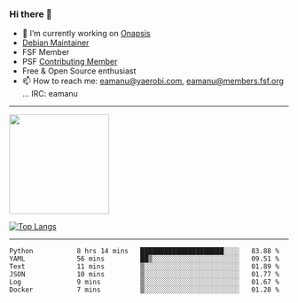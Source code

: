 ### Hi there 👋


- 🔭 I’m currently working on [Onapsis](http://onapsis.com)
- [Debian Maintainer](https://qa.debian.org/developer.php?login=eamanu%40yaerobi.com)
- FSF Member
- PSF [Contributing Member](https://www.python.org/psf/membership/#what-membership-classes-are-there)
- Free & Open Source enthusiast 
- 📫 How to reach me: eamanu@yaerobi.com, eamanu@members.fsf.org ... IRC: eamanu

---

<img height="180em" src="https://github-readme-stats.vercel.app/api?theme=dark&username=eamanu&show_icons=true&hide_border=true&&count_private=true&include_all_commits=true" />

[![Top Langs](https://github-readme-stats.vercel.app/api/top-langs/?theme=dark&username=eamanu&layout=compact)](https://github.com/anuraghazra/github-readme-stats)

---

<!--START_SECTION:waka-->

```text
Python           8 hrs 14 mins   █████████████████████░░░░   83.88 %
YAML             56 mins         ██▒░░░░░░░░░░░░░░░░░░░░░░   09.51 %
Text             11 mins         ▒░░░░░░░░░░░░░░░░░░░░░░░░   01.89 %
JSON             10 mins         ▒░░░░░░░░░░░░░░░░░░░░░░░░   01.77 %
Log              9 mins          ▒░░░░░░░░░░░░░░░░░░░░░░░░   01.67 %
Docker           7 mins          ▒░░░░░░░░░░░░░░░░░░░░░░░░   01.28 %
```

<!--END_SECTION:waka-->
